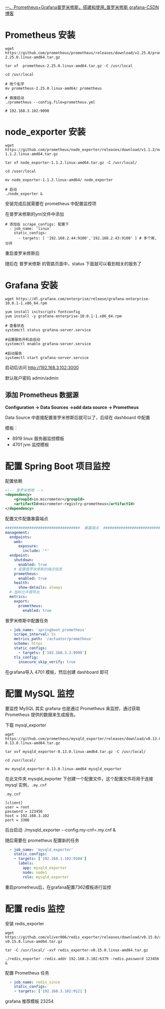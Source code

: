 [一、Prometheus+Grafana普罗米修斯，搭建和使用_普罗米修斯 grafana-CSDN博客](https://blog.csdn.net/qq_31725371/article/details/114697770)





# Prometheus 安装

```
wget https://github.com/prometheus/prometheus/releases/download/v2.25.0/prometheus-2.25.0.linux-amd64.tar.gz

tar xf  prometheus-2.25.0.linux-amd64.tar.gz -C /usr/local

cd /usr/local

# 改个名字
mv prometheus-2.25.0.linux-amd64/ prometheus

# 直接启动 
./prometheus --config.file=prometheus.yml

# 192.168.3.102:9090 
```





# node_exporter 安装

```
wget https://github.com/prometheus/node_exporter/releases/download/v1.1.2/node_exporter-1.1.2.linux-amd64.tar.gz

tar xf node_exporter-1.1.2.linux-amd64.tar.gz -C /usr/local/

cd /user/local

mv node_exporter-1.1.2.linux-amd64/ node_exporter

# 启动 
./node_exporter &
```

安装完成后就需要在 prometheus 中配置监控项

在普罗米修斯的yml文件中添加 

```
# 添加在 scrape_configs: 配置下
  - job_name: 'linux'
    static_configs:
      - targets: [ '192.168.2.44:9100','192.168.2.43:9100' ] # 多个用,分开
```

重启普罗米修斯后

随后在 普罗米修斯 的管路页面中，status 下面就可以看到相关的服务了



# Grafana 安装

```
wget https://dl.grafana.com/enterprise/release/grafana-enterprise-10.0.1-1.x86_64.rpm

yum install initscripts fontconfig
yum install -y grafana-enterprise-10.0.1-1.x86_64.rpm

# 查看状态
systemctl status grafana-server.service

#设置服务开机自启动
systemctl enable grafana-server.service

#启动服务
systemctl start grafana-server.service
```

启动后访问  http://192.168.3.102:3000

默认账户密码  admin/admin



## 添加 Prometheus 数据源

**Configuration -> Data Sources ->add data source -> Prometheus**



Data Source 中直接配置普罗米修斯后就可以了，后续在 dashboard 中配置

模板：

- 8919  linux 服务器监控模板
- 4701 jvm 监控模板



# 配置 Spring Boot 项目监控

配置依赖

```xml
<!-- 普罗米修斯 -->
<dependency>
    <groupId>io.micrometer</groupId>
    <artifactId>micrometer-registry-prometheus</artifactId>
</dependency>
```

配置文件配置暴露端点

```yaml
##################################  暴露端点  ##################################
management:
  endpoints:
    web:
      exposure:
        include: '*'
  endpoint:
    shutdown:
      enabled: true
    # 配置普罗米修斯的端点信息
    prometheus:
      enabled: true
    health:
      show-details: always
  # 指标允许被导出
  metrics:
    export:
      prometheus:
        enabled: true
```

普罗米修斯中配置任务

```yaml
  - job_name: 'springboot_prometheus'
    scrape_interval: 5s
    metrics_path: '/actuator/prometheus'
    scheme: https
    static_configs:
      - targets: ['192.168.3.2:9999']
    tls_config:
      insecure_skip_verify: true
```

在grafana导入 4701 模板，然后创建 dashboard 即可



# 配置 MySQL 监控

要监控 MySQL 其实 grafana 也是通过 Prometheus 来监控，通过获取 Prometheus 提供的数据来生成报告。



下载 mysql_exporter

```
wget https://github.com/prometheus/mysqld_exporter/releases/download/v0.13.0/mysqld_exporter-0.13.0.linux-amd64.tar.gz

tar xvf mysqld_exporter-0.13.0.linux-amd64.tar.gz -C /usr/local/

cd /usr/local/

mv mysqld_exporter-0.13.0.linux-amd64 mysqld_exporter
```

在此文件夹 mysqld_exporter 下创建一个配置文件，这个配置文件将用于连接 mysql 实例，`.my.cnf`

`.my.cnf`

```
[client]
user = root
password = 123456
host = 192.168.3.102
port = 3306
```

后台启动 ./mysqld_exporter --config.my-cnf=.my.cnf &



随后需要在 prometheus 配置新的任务

```yaml
  - job_name: 'mysqld_exporter'
    static_configs:
    - targets: ['192.168.1.102:9104']
      labels:
        app: mysqld_exporter
        node: node1
        role: mysqld_exporter
```

重启prometheus后，在grafana配置7362模板进行监控



# 配置 redis 监控

安装 redis_exporter 

```
wget https://github.com/oliver006/redis_exporter/releases/download/v0.15.0/redis_exporter-v0.15.0.linux-amd64.tar.gz

tar -C /usr/local/ -xvf redis_exporter-v0.15.0.linux-amd64.tar.gz

./redis_exporter -redis.addr 192.168.3.102:6379 -redis.password 123456 &
```



配置 Prometheus 任务 

```yaml
  - job_name: redis_since
    static_configs:
    - targets: ['192.168.3.102:9121']
```



grafana 推荐模板 23254

